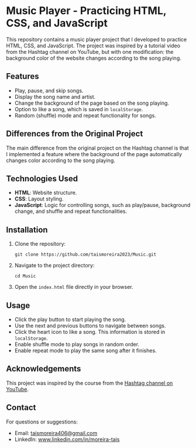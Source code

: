 <h1>Music Player - Practicing HTML, CSS, and JavaScript</h1>

<p>This repository contains a music player project that I developed to practice HTML, CSS, and JavaScript. The project was inspired by a tutorial video from the Hashtag channel on YouTube, but with one modification: the background color of the website changes according to the song playing.</p>

<h2>Features</h2>
<ul>
    <li>Play, pause, and skip songs.</li>
    <li>Display the song name and artist.</li>
    <li>Change the background of the page based on the song playing.</li>
    <li>Option to like a song, which is saved in <code>localStorage</code>.</li>
    <li>Random (shuffle) mode and repeat functionality for songs.</li>
</ul>

<h2>Differences from the Original Project</h2>
<p>The main difference from the original project on the Hashtag channel is that I implemented a feature where the background of the page automatically changes color according to the song playing.</p>

<h2>Technologies Used</h2>
<ul>
    <li><strong>HTML</strong>: Website structure.</li>
    <li><strong>CSS</strong>: Layout styling.</li>
    <li><strong>JavaScript</strong>: Logic for controlling songs, such as play/pause, background change, and shuffle and repeat functionalities.</li>
</ul>

<h2>Installation</h2>
<ol>
    <li>Clone the repository:
        <pre><code>git clone https://github.com/taismoreira2023/Music.git</code></pre>
    </li>
    <li>Navigate to the project directory:
        <pre><code>cd Music</code></pre>
    </li>
    <li>Open the <code>index.html</code> file directly in your browser.</li>
</ol>

<h2>Usage</h2>
<ul>
    <li>Click the play button to start playing the song.</li>
    <li>Use the next and previous buttons to navigate between songs.</li>
    <li>Click the heart icon to like a song. This information is stored in <code>localStorage</code>.</li>
    <li>Enable shuffle mode to play songs in random order.</li>
    <li>Enable repeat mode to play the same song after it finishes.</li>
</ul>

<h2>Acknowledgements</h2>
<p>This project was inspired by the course from the <a href="https://youtube.com/playlist?list=PLpdAy0tYrnKwSUtzFssaLV-KaOWAccdql&si=rw6TQQWwj7exNzmW">Hashtag channel on YouTube</a>.</p>

<h2>Contact</h2>
<p>For questions or suggestions:</p>
<ul>
    <li>Email: <a href="mailto:taismoreira406@gmail.com">taismoreira406@gmail.com</a></li>
    <li>LinkedIn: <a href="https://www.linkedin.com/in/moreira-tais">www.linkedin.com/in/moreira-tais</a></li>
</ul>

